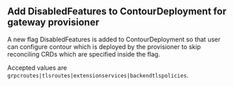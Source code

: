## Add DisabledFeatures to ContourDeployment for gateway provisioner

A new flag DisabledFeatures is added to ContourDeployment so that user can configure contour which is deployed by the provisioner to skip reconciling CRDs which are specified inside the flag.

Accepted values are `grpcroutes|tlsroutes|extensionservices|backendtlspolicies`.


